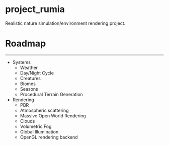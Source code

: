 # project_rumia
Realistic nature simulation/environment rendering project.

# Roadmap
-----------------------------
- Systems
  - Weather
  - Day/Night Cycle
  - Creatures
  - Biomes
  - Seasons
  - Procedural Terrain Generation
- Rendering
  - PBR
  - Atmospheric scattering
  - Massive Open World Rendering
  - Clouds
  - Volumetric Fog
  - Global Illumination
  - OpenGL rendering backend
